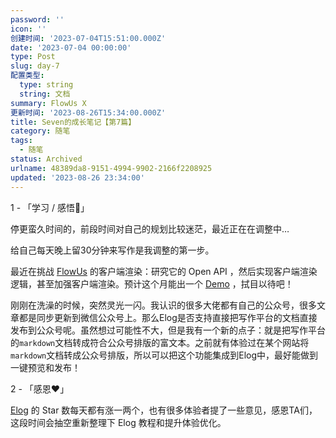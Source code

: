 ```yaml
---
password: ''
icon: ''
创建时间: '2023-07-04T15:51:00.000Z'
date: '2023-07-04 00:00:00'
type: Post
slug: day-7
配置类型:
  type: string
  string: 文档
summary: FlowUs X
更新时间: '2023-08-26T15:34:00.000Z'
title: Seven的成长笔记【第7篇】
category: 随笔
tags:
  - 随笔
status: Archived
urlname: 48389da8-9151-4994-9902-2166f2208925
updated: '2023-08-26 23:34:00'
---
```


1 - 「学习 / 感悟🥕」


停更蛮久时间的，前段时间对自己的规划比较迷茫，最近正在在调整中…


给自己每天晚上留30分钟来写作是我调整的第一步。


最近在挑战 [FlowUs](https://flowus.cn/) 的客户端渲染：研究它的 Open API ，然后实现客户端渲染逻辑，甚至加强客户端渲染。预计这个月能出一个 [Demo](https://github.com/FlowUsX) ，拭目以待吧！


刚刚在洗澡的时候，突然灵光一闪。我认识的很多大佬都有自己的公众号，很多文章都是同步更新到微信公众号上。那么Elog是否支持直接把写作平台的文档直接发布到公众号呢。虽然想过可能性不大，但是我有一个新的点子：就是把写作平台的`markdown`文档转成符合公众号排版的富文本。之前就有体验过在某个网站将`markdown`文档转成公众号排版，所以可以把这个功能集成到Elog中，最好能做到一键预览和发布！


2 - 「感恩❤️」


[Elog](https://elog.1874.cool/) 的 Star 数每天都有涨一两个，也有很多体验者提了一些意见，感恩TA们，这段时间会抽空重新整理下 Elog 教程和提升体验优化。

